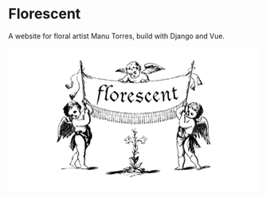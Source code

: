 # Florescent

A website for floral artist Manu Torres, build with Django and Vue.

![Florescent logo](assets/images/angels.png "Florescent")